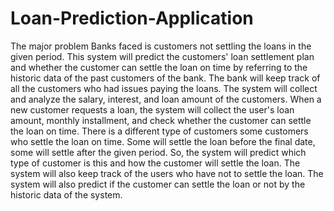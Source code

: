 # Loan-Prediction-Application

The major problem Banks faced is customers not settling the loans in the given period.
This system will predict the customers' loan settlement plan and whether the customer can
settle the loan on time by referring to the historic data of the past customers of the bank.
The bank will keep track of all the customers who had issues paying the loans. The system
will collect and analyze the salary, interest, and loan amount of the customers. When a
new customer requests a loan, the system will collect the user's loan amount, monthly
installment, and check whether the customer can settle the loan on time. There is a different
type of customers some customers who settle the loan on time. Some will settle the loan
before the final date, some will settle after the given period. So, the system will predict
which type of customer is this and how the customer will settle the loan. The system will
also keep track of the users who have not to settle the loan. The system will also predict if
the customer can settle the loan or not by the historic data of the system.
